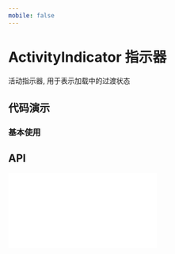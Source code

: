 ```yaml
---
mobile: false
---
```



# ActivityIndicator 指示器

活动指示器, 用于表示加载中的过渡状态

## 代码演示

### 基本使用

<code src="../../packages/wonder-ui/src/ActivityIndicator/demo/demo1.tsx"></code>


## API

<embed src="../../packages/wonder-ui/src/ActivityIndicator/index.md"></embed>
